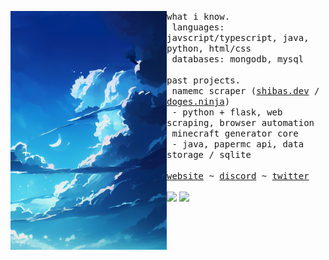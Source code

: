 <p float="left">
    <img align="left" width="250px" src="./images/sea-blue-anime-background-wallpaper.png">
    <p float="left">
        <samp>
            what i know.
            <br>
            &nbsp;languages: javscript/typescript, java, python, html/css
            <br>
            &nbsp;databases: mongodb, mysql
            <br>
            <br>
        </samp>
        <!-- past projects -->
        <samp>
        past projects.
        <br>
        &nbsp;namemc scraper (<a href="https://shibas.dev">shibas.dev</a> / <a href="https://doges.ninja">doges.ninja</a>)
        <br>
        &nbsp;- python + flask, web scraping, browser automation
        <br>
        &nbsp;minecraft generator core
        <br>
        &nbsp;- java, papermc api, data storage / sqlite
        </samp>
        <br>
        <br>
        <!-- hyperlinks -->
        <samp>
            <a href="https://lily.pet">website</a>
            ~
            <a href="https://discord.com/users/712615825965711391/">discord</a>
            ~
            <a href="https://twitter.com/lilythcta">twitter</a>
        </samp>
        <br>
        <br>
        <img src="https://komarev.com/ghpvc/?username=lilyvxv&style=flat-square&color=F5A9B8&label=views">
        <img src="https://img.shields.io/badge/Freelancer-F5A9B8?style=flat-square&logo=Freelancer&logoColor=white">
    </p>
</p>

